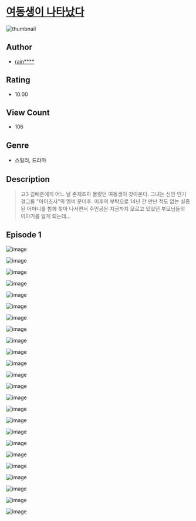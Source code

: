 # [여동생이 나타났다](https://comic.naver.com/challenge/list?titleId=810423)
![thumbnail](https://image-comic.pstatic.net/user_contents_data/challenge_comic/2023/05/23/295371/upload_3559308462111798583_480x623.jpeg)

## Author
- [rain****](https://comic.naver.com/artistTitle?id=295371)

## Rating
- 10.00

## View Count
- 106

## Genre
- 스릴러, 드라마

## Description
> 고3 김배준에게 어느 날 존재조차 몰랐던 여동생이 찾아온다. 그녀는 신인 인기 걸그룹 "아이즈사"의 멤버 문미후. 미후의 부탁으로 14년 간 만난 적도 없는 실종된 어머니를 함께 찾아 나서면서 주인공은 지금까지 모르고 있었던 부모님들의 이야기를 알게 되는데...


## Episode 1
![image](https://image-comic.pstatic.net/user_contents_data/challenge_comic/2023/05/23/295371/upload_7291717265172935268.jpeg)

![image](https://image-comic.pstatic.net/user_contents_data/challenge_comic/2023/05/23/295371/upload_3703146599130883171.jpeg)

![image](https://image-comic.pstatic.net/user_contents_data/challenge_comic/2023/05/23/295371/upload_3774352265632572467.jpeg)

![image](https://image-comic.pstatic.net/user_contents_data/challenge_comic/2023/05/23/295371/upload_3774353373750374456.jpeg)

![image](https://image-comic.pstatic.net/user_contents_data/challenge_comic/2023/05/23/295371/upload_7378131375908611128.jpeg)

![image](https://image-comic.pstatic.net/user_contents_data/challenge_comic/2023/05/23/295371/upload_3702350754472355384.jpeg)

![image](https://image-comic.pstatic.net/user_contents_data/challenge_comic/2023/05/23/295371/upload_3544958954884117561.jpeg)

![image](https://image-comic.pstatic.net/user_contents_data/challenge_comic/2023/05/23/295371/upload_3832904554054562614.jpeg)

![image](https://image-comic.pstatic.net/user_contents_data/challenge_comic/2023/05/23/295371/upload_3775817712788595761.jpeg)

![image](https://image-comic.pstatic.net/user_contents_data/challenge_comic/2023/05/23/295371/upload_7292516580950815801.jpeg)

![image](https://image-comic.pstatic.net/user_contents_data/challenge_comic/2023/05/23/295371/upload_7220221715742274354.jpeg)

![image](https://image-comic.pstatic.net/user_contents_data/challenge_comic/2023/05/23/295371/upload_3847028695791710773.jpeg)

![image](https://image-comic.pstatic.net/user_contents_data/challenge_comic/2023/05/23/295371/upload_3832901044240671286.jpeg)

![image](https://image-comic.pstatic.net/user_contents_data/challenge_comic/2023/05/23/295371/upload_3690756215462453554.jpeg)

![image](https://image-comic.pstatic.net/user_contents_data/challenge_comic/2023/05/23/295371/upload_7291386496990602802.jpeg)

![image](https://image-comic.pstatic.net/user_contents_data/challenge_comic/2023/05/23/295371/upload_3906653209894402405.jpeg)

![image](https://image-comic.pstatic.net/user_contents_data/challenge_comic/2023/05/23/295371/upload_4050254701876361009.jpeg)

![image](https://image-comic.pstatic.net/user_contents_data/challenge_comic/2023/05/23/295371/upload_7234525258129236272.jpeg)

![image](https://image-comic.pstatic.net/user_contents_data/challenge_comic/2023/05/23/295371/upload_3761685706292290913.jpeg)

![image](https://image-comic.pstatic.net/user_contents_data/challenge_comic/2023/05/23/295371/upload_3487256382912410210.jpeg)

![image](https://image-comic.pstatic.net/user_contents_data/challenge_comic/2023/05/23/295371/upload_3846466853165151792.jpeg)

![image](https://image-comic.pstatic.net/user_contents_data/challenge_comic/2023/05/23/295371/upload_3918523519476249185.jpeg)

![image](https://image-comic.pstatic.net/user_contents_data/challenge_comic/2023/05/23/295371/upload_3763100743313221219.jpeg)

![image](https://image-comic.pstatic.net/user_contents_data/challenge_comic/2023/05/23/295371/upload_7149238141909742900.jpeg)
